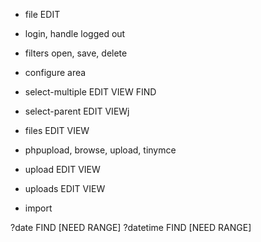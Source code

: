 - file EDIT

- login, handle logged out
- filters open, save, delete
- configure area
- select-multiple EDIT VIEW FIND
- select-parent EDIT VIEWj

- files EDIT VIEW
- phpupload, browse, upload, tinymce
- upload EDIT VIEW
- uploads EDIT VIEW
- import

?date FIND [NEED RANGE]
?datetime FIND [NEED RANGE]